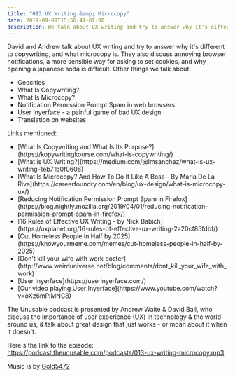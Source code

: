 ```yaml
---
title: "013 UX Writing &amp; Microcopy"
date: 2019-09-09T15:56:41+01:00
description: We talk about UX writing and try to answer why it's different to copywriting, and what microcopy is
---
```



David and Andrew talk about UX writing and try to answer why it's different to copywriting, and what microcopy is. They also discuss annoying browser notifications, a more sensible way for asking to set cookies, and why opening a japanese soda is difficult. 
Other things we talk about:

<ul>
<li>Geocities</li>
<li>What Is Copywriting?</li>
<li>What Is Microcopy?</li>
<li>Notification Permission Prompt Spam in web browsers</li>
<li>User Inyerface - a painful game of bad UX design</li>
<li>Translation on websites</li>


</ul>

Links mentioned:
<ul>
<li>[What Is Copywriting and What Is Its Purpose?](https://kopywritingkourse.com/what-is-copywriting/)</li>
<li>[What is UX Writing?](https://medium.com/@lmsanchez/what-is-ux-writing-1eb71b0f0606)</li>
<li>[What Is Microcopy? And How To Do It Like A Boss - By Maria De La Riva](https://careerfoundry.com/en/blog/ux-design/what-is-microcopy-ux/)</li>
<li>[Reducing Notification Permission Prompt Spam in Firefox](https://blog.nightly.mozilla.org/2019/04/01/reducing-notification-permission-prompt-spam-in-firefox/)</li>
<li>[16 Rules of Effective UX Writing - by Nick Babich](https://uxplanet.org/16-rules-of-effective-ux-writing-2a20cf85fdbf/)</li>
<li>[Cut Homeless People In Half by 2025](https://knowyourmeme.com/memes/cut-homeless-people-in-half-by-2025)</li>
<li>[Don't kill your wife with work poster](http://www.weirduniverse.net/blog/comments/dont_kill_your_wife_with_work)</li>
<li>[User Inyerface](https://userinyerface.com/)</li>
<li>[Our video playing User Inyerface](https://www.youtube.com/watch?v=oXz6mPlMNC8)</li>
</ul>

The Unusable podcast is presented by Andrew Waite & David Ball, who discuss the importance of user experience (UX) in technology & the world around us, & talk about great design that just works - or moan about it when it doesn't.

Here's the link to the episode: https://podcast.theunusable.com/podcasts/013-ux-writing-microcopy.mp3

Music is by [Gold5472](https://gold5472.newgrounds.com/)